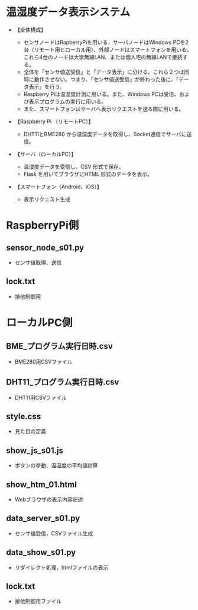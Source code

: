 # 温湿度データ表示システム
- 【全体構成】
    - センサノードはRapberryPiを用いる．サーバノードはWindows PCを2台（リモート用とローカル用）、外部ノードはスマートフォンを用いる。これら4台のノードは大学無線LAN、または個人宅の無線LANで接続する。
    - 全体を「センサ値送受信」と「データ表示」に分ける。これら２つは同時に動作させない。つまり、「センサ値送受信」が終わった後に、「データ表示」を行う。
    - Raspberry Piは温湿度計測に用いる。また、Windows PCは受信、および表示プログラムの実行に用いる。
    - また、スマートフォンはサーバへ表示リクエストを送る際に用いる。
    
- 【Raspberry Pi （リモートPC）】
    - DHT11とBME280 から温湿度データを取得し、Socket通信でサーバに送信。
- 【サーバ（ローカルPC）】
    - 温湿度データを受信し、CSV 形式で保存。
    - Flask を用いてブラウザにHTML 形式のデータを表示。
- 【スマートフォン（Android、iOS）】
    - 表示リクエスト生成
     
# RaspberryPi側

## sensor_node_s01.py
- センサ値取得、送信

## lock.txt
- 排他制御用

# ローカルPC側

## BME_プログラム実行日時.csv
- BME280用CSVファイル

## DHT11_プログラム実行日時.csv
- DHT11用CSVファイル

## style.css
- 見た目の定義

## show_js_s01.js
- ボタンの挙動、温湿度の平均値計算

## show_htm_01.html
- Webブラウザの表示内容記述

## data_server_s01.py
- センサ値受信，CSVファイル生成

## data_show_s01.py
- リダイレクト処理，htmlファイルの表示

## lock.txt
- 排他制御用ファイル
